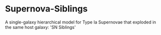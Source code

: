 # Supernova-Siblings
A single-galaxy hierarchical model for Type Ia Supernovae that exploded in the same host galaxy: 'SN Siblings'
